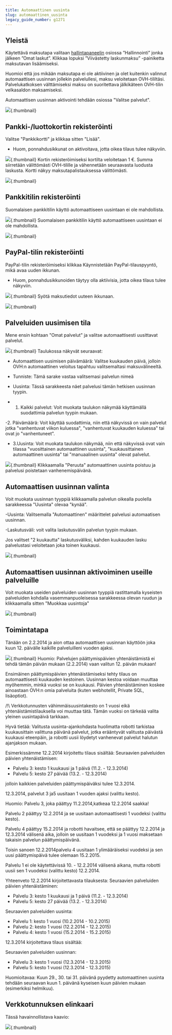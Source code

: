 ```yaml
---
title: Automaattinen uusinta
slug: automaattinen_uusinta
legacy_guide_number: g1271
---
```



## Yleistä
Käytettävä maksutapa valitaan [hallintapaneelin](https://www.ovh.com/manager/web/) osiossa ”Hallinnointi” jonka jälkeen ”Omat laskut”. Klikkaa lopuksi ”Viivästetty laskunmaksu” -painiketta maksutavan lisäämiseksi.

Huomioi että jos mikään maksutapa ei ole aktiivinen ja olet kuitenkin valinnut automaattisen uusinnan jollekin palvelullesi, maksu veloitetaan OVH-tililtäsi. Palvelukatkoksen välttämiseksi maksu on suoritettava jälkikäteen OVH-tilin velkasaldon maksamiseksi.

Automaattisen uusinnan aktivointi tehdään osiossa "Valitse palvelut".

![](images/3734.png){.thumbnail}


## Pankki-/luottokortin rekisteröinti
Valitse "Pankkikortti" ja klikkaa sitten "Lisää".


- Huom, ponnahdusikkunat on aktivoitava, jotta oikea tilaus tulee näkyviin.



![](images/3735.png){.thumbnail}
Kortin rekisteröimiseksi kortilta veloitetaan 1 €.
Summa siirretään välittömästi OVH-tilille ja vähennetään seuraavasta luodusta laskusta. Kortti näkyy maksutapalistauksessa välittömästi.

![](images/3736.png){.thumbnail}


## Pankkitilin rekisteröinti
Suomalaisen pankkitilin käyttö automaattiseen uusintaan ei ole mahdollista.

![](images/3738.png){.thumbnail}
Suomalaisen pankkitilin käyttö automaattiseen uusintaan ei ole mahdollista.

![](images/1077.png){.thumbnail}


## PayPal-tilin rekisteröinti
PayPal-tilin rekisteröimiseksi klikkaa Käynnistetään PayPal-tilauspyyntö, mikä avaa uuden ikkunan.


- Huom, ponnahdusikkunoiden täytyy olla aktiivisia, jotta oikea tilaus tulee näkyviin.



![](images/3738.png){.thumbnail}
Syötä maksutiedot uuteen ikkunaan.

![](images/3739.png){.thumbnail}


## Palveluiden uusimisen tila
Mene ensin kohtaan "Omat palvelut" ja valitse automaattisesti uusittavat palvelut.

![](images/3740.png){.thumbnail}
Taulukossa näkyvät seuraavat:


- Automaattisen uusimisen päivämäärä: Valitse kuukauden päivä, jolloin OVH:n automaattinen veloitus tapahtuu valitsemaltasi maksuvälineeltä.

- Tunniste: Tämä sarake vastaa valitsemasi palvelun nimeä

- Uusinta: Tässä sarakkeesta näet palvelusi tämän hetkisen uusinnan tyypin.

- 1. Kaikki palvelut: Voit muokata taulukon näkymää käyttämällä suodattimia palvelun tyypin mukaan. 


-2. Päivämäärä: Voit käyttää suodattimia, niin että näkyvissä on vain palvelut jotka "vanhentuvat viikon kuluessa", "vanhentuvat kuukauden kuluessa" tai ovat jo "vanhentuneet".


- 3.Uusinta: Voit muokata taulukon näkymää, niin että näkyvissä ovat vain tilassa "vuosittainen automaattinen uusinta", "kuukausittainen automaattinen uusinta" tai "manuaalinen uusinta" olevat palvelut.



![](images/3741.png){.thumbnail}
Klikkaamalla "Peruuta" automaattinen uusinta poistuu ja palvelusi poistetaan vanhenemispäivänä.


## Automaattisen uusinnan valinta
Voit muokata uusinnan tyyppiä klikkaamalla palvelun oikealla puolella sarakkeessa "Uusinta" olevaa "kynää".

-Uusinta: Valitsemalla "Automaattinen" määrittelet palvelusi automaatisen uusinnan.

-Laskutusväli: voit valita laskutusvälin palvelun tyypin mukaan.

Jos valitset "2 kuukautta" laskutusväliksi, kahden kuukauden lasku palvelustasi veloitetaan joka toinen kuukausi.

![](images/3742.png){.thumbnail}


## Automaattisen uusinnan aktivoiminen useille palveluille
Voit muokata useiden palveluiden uusinnan tyyppiä rastittamalla kyseisten palveluiden kohdalla vasemmanpuoleisessa sarakkeessa olevan ruudun ja klikkaamalla sitten "Muokkaa uusintoja"

![](images/3743.png){.thumbnail}


## Toimintatapa
Tänään on 2.2.2014 ja aion ottaa automaattisen uusinnan käyttöön joka kuun 12. päivälle kaikille palveluilleni vuoden ajaksi.

![](images/1564.png){.thumbnail}
Huomio: Palvelujen päättymispäivien yhtenäistämistä ei tehdä tämän päivän mukaan (2.2.2014) vaan valitun 12. päivän mukaan!

Ensimäinen päättymispäivien yhtenäistämiseksi tehty tilaus on automaattisesti kuukauden kestoinen. Uusinnan kestoa voidaan muuttaa myöhemmin, minkä vuoksi se on kuukausi. 
Päivien yhtenäistäminen koskee ainoastaan OVH:n omia palveluita (kuten webhotellit, Private SQL, lisäoptiot).

/!\ Verkkotunnusten vähimmäisuusintakesto on 1 vuosi eikä yhtenäistämistilauksella voi muuttaa tätä. Tämän vuoksi on tärkeää valita yleinen uusintapäivä tarkkaan.

Hyvä tietää:
Valitusta uusinta-ajankohdasta huolimatta robotti tarkistaa kuukausittain valittuna päivänä palvelut, jotka erääntyvät valitusta päivästä kuukausi eteenpäin, ja robotti uusii löydetyt vanhenevat palvelut halutun ajanjakson mukaan. 


Esimerkissämme 12.2.2014 kirjoitettu tilaus sisältää:
Seuraavien palveluiden päivien yhtenäistämisen: 

- Palvelu 3: kesto 1 kuukausi ja 1 päivä (11.2. - 12.3.2014)
- Palvelu 5: kesto 27 päivää (13.2. - 12.3.2014)

jolloin kaikkien palveluiden päättymispäiväksi tulee 12.3.2014.

12.3.2014, palvelut 3 ja5 uusitaan 1 vuoden ajaksi (valittu kesto).

Huomio: Palvelu 3, joka päättyy 11.2.2014,katkeaa 12.2.2014 saakka!

Palvelu 2 päättyy 12.2.2014 ja se uusitaan automaattisesti 1 vuodeksi (valittu kesto).

Palvelu 4 päättyy 15.2.2014 ja robotti havaitsee, että se päättyy 12.2.2014 ja 12.3.2014 välisenä aika, jolloin se uusitaan 1 vuodeksi ja 1 vuosi maksetaan takaisin palvelun päättymispäivänä.

Toisin sanoen 12.2.2014palvelu 4 uusitaan 1 ylimääräiseksi vuodeksi ja sen uusi päättymispäivä tulee olemaan 15.2.2015.

Palvelu 1 ei ole käytettävissä 10. - 12.2.2014 välisenä aikana, mutta robotti uusii sen 1 vuodeksi (valittu kesto) 12.2.2014.

Yhteenveto 12.2.2014 kirjoitettavasta tilauksesta:
Seuraavien palveluiden päivien yhtenäistäminen:

- Palvelu 3: kesto 1 kuukausi ja 1 päivä (11.2. - 12.3.2014)
- Palvelu 5: kesto 27 päivää (13.2. - 12.3.2014)

Seuraavien palveluiden uusinta:

- Palvelu 1: kesto 1 vuosi (10.2.2014 - 10.2.2015)
- Palvelu 2: kesto 1 vuosi (12.2.2014 - 12.2.2015)
- Palvelu 4: kesto 1 vuosi (15.2.2014 - 15.2.2015)

12.3.2014 kirjoitettava tilaus sisältää:


Seuraavien palveluiden uusinnan:

- Palvelu 3: kesto 1 vuosi (12.3.2014 - 12.3.2015)
- Palvelu 5: kesto 1 vuosi (12.3.2014 - 12.3.2015)

Huomioitavaa: Kuun 29., 30. tai 31. päivänä pyydetty automaattinen uusinta tehdään seuraavan kuun 1. päivänä kyseisen kuun päivien mukaan (esimerkiksi helmikuu).



## Verkkotunnuksen elinkaari
Tässä havainnollistava kaavio:

![](images/2554.png){.thumbnail}

